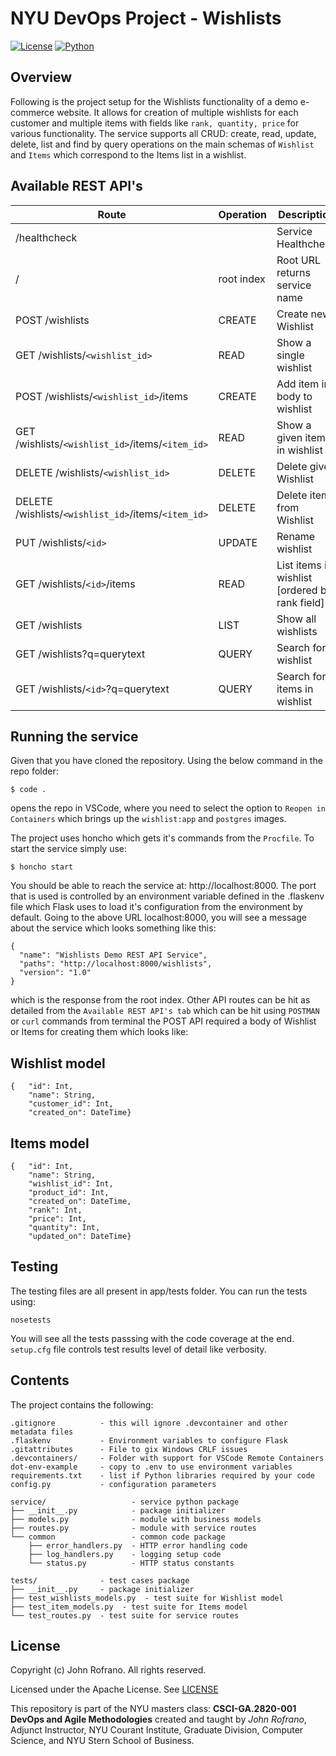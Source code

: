 # NYU DevOps Project - Wishlists

[![License](https://img.shields.io/badge/License-Apache_2.0-blue.svg)](https://opensource.org/licenses/Apache-2.0)
[![Python](https://img.shields.io/badge/Language-Python-blue.svg)](https://python.org/)


## Overview

Following is the project setup for the Wishlists functionality of a demo e-commerce website. It allows for creation of multiple wishlists for each customer and multiple items with fields like `rank, quantity, price` for various functionality. The service supports all CRUD: create, read, update, delete, list and find by query operations on the main schemas of `Wishlist` and `Items` which correspond to the Items list in a wishlist.

## Available REST API's

Route | Operation | Description
-- | -- | --
/healthcheck | | Service Healthcheck
/ | root index | Root URL returns service name
POST /wishlists | CREATE | Create new Wishlist
GET /wishlists/`<wishlist_id>` | READ | Show a single wishlist
POST /wishlists/`<wishlist_id>`/items | CREATE | Add item in body to wishlist
GET /wishlists/`<wishlist_id>`/items/`<item_id>` | READ | Show a given item in wishlist
DELETE /wishlists/`<wishlist_id>` | DELETE | Delete given Wishlist
DELETE /wishlists/`<wishlist_id>`/items/`<item_id>` | DELETE | Delete item from Wishlist
PUT /wishlists/`<id>` | UPDATE | Rename wishlist
GET /wishlists/`<id>`/items | READ | List items in wishlist [ordered by rank field]
GET /wishlists | LIST | Show all wishlists
GET /wishlists?q=querytext | QUERY | Search for a wishlist
GET /wishlists/`<id>`?q=querytext | QUERY | Search for items in wishlist


## Running the service

Given that you have cloned the repository. Using the below command in the repo folder:
``` text
$ code .
```
opens the repo in VSCode, where you need to select the option to `Reopen in Containers` which brings up the `wishlist:app` and `postgres` images.

The project uses honcho which gets it's commands from the `Procfile`. To start the service simply use:
``` text
$ honcho start
```
You should be able to reach the service at: http://localhost:8000. The port that is used is controlled by an environment variable defined in the .flaskenv file which Flask uses to load it's configuration from the environment by default. Going to the above URL localhost:8000, you will see a message about the service which looks something like this:
``` text
{
  "name": "Wishlists Demo REST API Service", 
  "paths": "http://localhost:8000/wishlists", 
  "version": "1.0"
}
```
which is the response from the root index.
Other API routes can be hit as detailed from the `Available REST API's tab` which can be hit using `POSTMAN` or `curl` commands from terminal the POST API required a body of Wishlist or Items for creating them which looks like: 

## Wishlist model
``` text
{   "id": Int,
    "name": String,
    "customer_id": Int,
    "created_on": DateTime} 
```

## Items model
``` text
{   "id": Int,
    "name": String,
    "wishlist_id": Int,
    "product_id": Int,
    "created_on": DateTime,
    "rank": Int,
    "price": Int,
    "quantity": Int,
    "updated_on": DateTime} 
```


## Testing

The testing files are all present in app/tests folder. You can run the tests using: 

```text
nosetests
```
You will see all the tests passsing with the code coverage at the end. `setup.cfg` file controls test results level of detail like verbosity.

## Contents

The project contains the following:

```text
.gitignore          - this will ignore .devcontainer and other metadata files
.flaskenv           - Environment variables to configure Flask
.gitattributes      - File to gix Windows CRLF issues
.devcontainers/     - Folder with support for VSCode Remote Containers
dot-env-example     - copy to .env to use environment variables
requirements.txt    - list if Python libraries required by your code
config.py           - configuration parameters

service/                   - service python package
├── __init__.py            - package initializer
├── models.py              - module with business models
├── routes.py              - module with service routes
└── common                 - common code package
    ├── error_handlers.py  - HTTP error handling code
    ├── log_handlers.py    - logging setup code
    └── status.py          - HTTP status constants

tests/              - test cases package
├── __init__.py     - package initializer
├── test_wishlists_models.py  - test suite for Wishlist model
├── test_item_models.py  - test suite for Items model
└── test_routes.py  - test suite for service routes
```

## License

Copyright (c) John Rofrano. All rights reserved.

Licensed under the Apache License. See [LICENSE](LICENSE)

This repository is part of the NYU masters class: **CSCI-GA.2820-001 DevOps and Agile Methodologies** created and taught by *John Rofrano*, Adjunct Instructor, NYU Courant Institute, Graduate Division, Computer Science, and NYU Stern School of Business.
